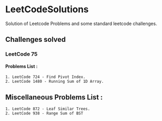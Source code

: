 # LeetCodeSolutions
Solution of Leetcode Problems and some standard leetcode challenges.

## Challenges solved 
### LeetCode 75
#### Problems List :
    1. LeetCode 724 - Find Pivot Index.
    2. LeetCode 1480 - Running Sum of 1D Array.

## Miscellaneous Problems List :
    1. LeetCode 872 - Leaf Similar Trees.
    2. LeetCode 938 - Range Sum of BST
